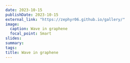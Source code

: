 ```yaml
---
date: 2023-10-15
publishDate: 2023-10-15
external_link: "https://zephyr06.github.io/gallery/"
image:
  caption: Wave in graphene
  focal_point: Smart
slides: 
summary: 
tags:
title: Wave in graphene
---
```

